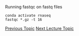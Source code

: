 Running fastqc on fastq files

```
conda activate rnaseq
fastqc *.gz -t 16
```



[Previous Topic](../Lecture02:SettingUp/Lecture2.md)
[Next Lecture Topic](../Lecture04:RNAseqCount/Lecture04.md)
